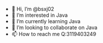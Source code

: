 - 👋 Hi, I’m @bsxj02
- 👀 I’m interested in Java
- 🌱 I’m currently learning Java
- 💞️ I’m looking to collaborate on Java
- 📫 How to reach me Q:3119403249

<!---
bsxj02/bsxj02 is a ✨ special ✨ repository because its `README.md` (this file) appears on your GitHub profile.
You can click the Preview link to take a look at your changes.
--->
